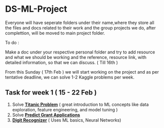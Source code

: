 # DS-ML-Project
Everyone will have seperate folders under their name,where they store all the files and docs related to their work and the group projects we do, after complettion, will be moved to main project folder.


To do :

Make a doc under your respective personal folder and try to add resource and what we should be working and the reference, resource link, with detailed information, so that we can discuss. ( Till 16th )

From this Sunday ( 17th Feb ) we will start working on the project and as per tentative deadline, we can solve 1-2 Kaggle problems per week.

## Task for week 1 ( 15 - 22 Feb )

1. Solve **[Titanic Problem](https://www.kaggle.com/c/titanic)**  ( great introduction to ML concepts like data exploration, feature engineering, and model tuning ) 
2. Solve **[Predict Grant Applications](https://www.kaggle.com/c/unimelb/overview/description)**
3.  **[Digit Recognizer](https://www.kaggle.com/c/digit-recognizer)** ( Uses ML basics, Neural Networks)
